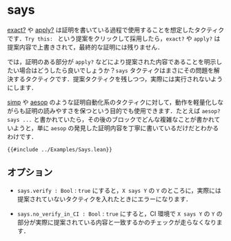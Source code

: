 # says

[exact?](./exact_question.md) や [apply?](./apply_question.md) は証明を書いている過程で使用することを想定したタクティクです．`Try this: ` という提案をクリックして採用したら，`exact?` や `apply?` は提案内容で上書きされて，最終的な証明には残りません．

では，証明のある部分が `apply?` などにより提案された内容であることを明示したい場合はどうしたら良いでしょうか？`says` タクティクはまさにその問題を解決するタクティクです．提案タクティクを残しつつ，実際には実行されないようにします．

[simp](./simp.md) や [aesop](./aesop.md) のような証明自動化系のタクティクに対して，動作を軽量化しながらも証明の読みやすさを保つという目的でも使用できます．たとえば `aesop? says ...` と書かれていたら，その後のブロックでどんな複雑なことが書かれていようと，単に `aesop` の発見した証明内容を丁寧に書いているだけだとわかるわけです．

```lean
{{#include ../Examples/Says.lean}}
```

## オプション

* `says.verify : Bool` : `true` にすると，`X says Y` の `Y` のところに，実際には提案されていないタクティクを入れたときにエラーになります．

* `says.no_verify_in_CI : Bool` : `true` にすると，CI 環境で `X says Y` の `Y` の部分が実際に提案されている内容と一致するかのチェックが走らなくなります．
